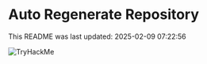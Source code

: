 # Auto Regenerate Repository

This README was last updated: 2025-02-09 07:22:56

 ![TryHackMe](https://tryhackme.com/badge/533634)